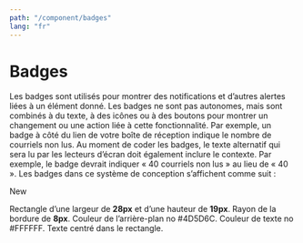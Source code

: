 ```yaml
---
path: "/component/badges"
lang: "fr"
---
```

# Badges

Les badges sont utilisés pour montrer des notifications et d’autres alertes liées à un élément donné. Les badges ne sont pas autonomes, mais sont combinés à du texte, à des icônes ou à des boutons pour montrer un changement ou une action liée à cette fonctionnalité. Par exemple, un badge à côté du lien de votre boîte de réception indique le nombre de courriels non lus.
Au moment de coder les badges, le texte alternatif qui sera lu par les lecteurs d’écran doit également inclure le contexte. Par exemple, le badge devrait indiquer « 40 courriels non lus » au lieu de « 40 ».
Les badges dans ce système de conception s’affichent comme suit :
 
<badge color="secondary">New</badge>

Rectangle d’une largeur de **28px** et d’une hauteur de **19px**. Rayon de la bordure de **8px**. Couleur de l’arrière-plan no \#4D5D6C. Couleur de texte no \#FFFFFF. Texte centré dans le rectangle.
